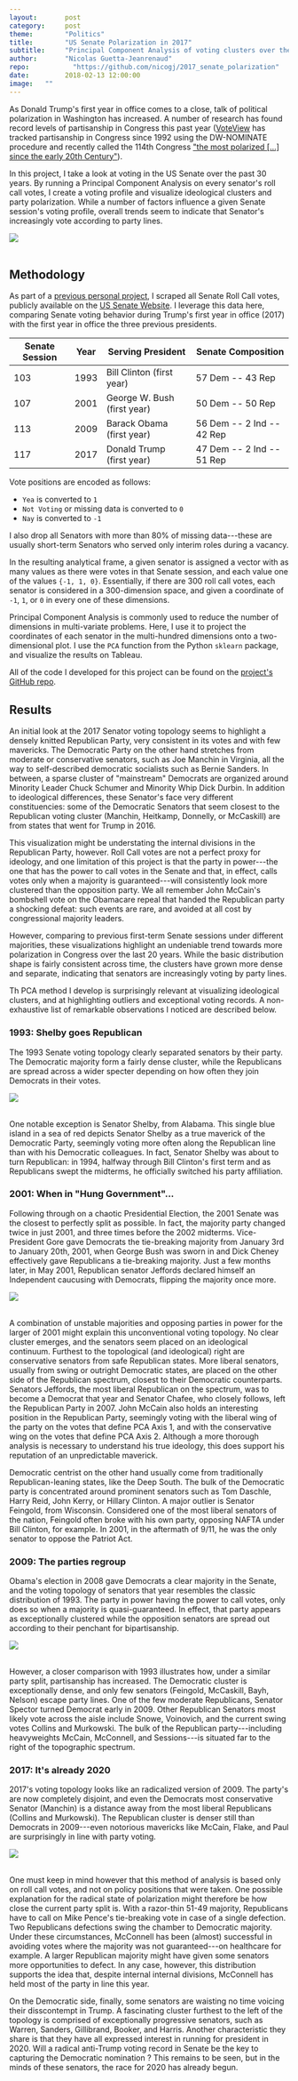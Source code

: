 ```yaml
---
layout:       post
category:     post
theme:        "Politics"
title:        "US Senate Polarization in 2017"
subtitle:     "Principal Component Analysis of voting clusters over the past 25 years"
author:       "Nicolas Guetta-Jeanrenaud"
repo: 		    "https://github.com/nicogj/2017_senate_polarization"
date:         2018-02-13 12:00:00
image:   ""
---
```


As Donald Trump's first year in office comes to a close, talk of political polarization in Washington has increased. A number of research has found record levels of partisanship in Congress this past year (<a href="https://voteview.com/" target="_blank">VoteView</a> has tracked partisanship in Congress since 1992 using the DW-NOMINATE procedure and recently called the 114th Congress <a href="https://voteviewblog.com/2016/12/18/the-end-of-the-114th-congress/" target="_blank">"the most polarized [...] since the early 20th Century"</a>).

In this project, I take a look at voting in the US Senate over the past 30 years. By running a Principal Component Analysis on every senator's roll call votes, I create a voting profile and visualize ideological clusters and party polarization. While a number of factors influence a given Senate session's voting profile, overall trends seem to indicate that Senator's increasingly vote according to party lines.

<body>
<div class='tableauPlaceholder' id='viz1550517331983' style='position: relative'><noscript><a href='#'><img alt=' ' src='https:&#47;&#47;public.tableau.com&#47;static&#47;images&#47;Se&#47;Senator_Votes_PCA_2017_detail&#47;2017SenatorVotePCA&#47;1_rss.png' style='border: none' /></a></noscript><object class='tableauViz'  style='display:none;'><param name='host_url' value='https%3A%2F%2Fpublic.tableau.com%2F' /> <param name='embed_code_version' value='3' /> <param name='site_root' value='' /><param name='name' value='Senator_Votes_PCA_2017_detail&#47;2017SenatorVotePCA' /><param name='tabs' value='no' /><param name='toolbar' value='yes' /><param name='static_image' value='https:&#47;&#47;public.tableau.com&#47;static&#47;images&#47;Se&#47;Senator_Votes_PCA_2017_detail&#47;2017SenatorVotePCA&#47;1.png' /> <param name='animate_transition' value='yes' /><param name='display_static_image' value='yes' /><param name='display_spinner' value='yes' /><param name='display_overlay' value='yes' /><param name='display_count' value='yes' /></object></div>                <script type='text/javascript'>                    var divElement = document.getElementById('viz1550517331983');                    var vizElement = divElement.getElementsByTagName('object')[0];                    vizElement.style.width='100%';vizElement.style.height=(divElement.offsetWidth*0.75)+'px';                    var scriptElement = document.createElement('script');                    scriptElement.src = 'https://public.tableau.com/javascripts/api/viz_v1.js';                    vizElement.parentNode.insertBefore(scriptElement, vizElement);                </script>
</body>
<br>

## Methodology

As part of a <a href="http://github.com/nicogj/senate_vote_scraping" target="_blank">previous personal project</a>, I scraped all Senate Roll Call votes, publicly available on the <a href="https://www.senate.gov/legislative/votes.htm" target="_blank">US Senate Website</a>. I leverage this data here, comparing Senate voting behavior during Trump's first year in office (2017) with the first year in office the three previous presidents.

<!-- An exhaustive list of US Senate Roll Call votes can be found on the [United States Senate webpage](http://www.senate.gov). Using the Python `requests` package, and the text parser `BeautifulSoup`, I pulled every vote cast by every Senator from Donald Trump's first year in office (2017). For comparison, I also pulled the data for first year in office of the three previous presidents. -->

Senate Session | Year | Serving President | Senate Composition
--- | --- | --- | ---
103 | 1993 | Bill Clinton (first year) | 57 Dem -- 43 Rep
107 | 2001 | George W. Bush (first year) | 50 Dem -- 50 Rep
113 | 2009 | Barack Obama (first year) | 56 Dem -- 2 Ind -- 42 Rep
117 | 2017 | Donald Trump (first year) | 47 Dem -- 2 Ind -- 51 Rep

Vote positions are encoded as follows:
- `Yea` is converted to `1`
- `Not Voting` or missing data is converted to `0`
- `Nay` is converted to `-1`

I also drop all Senators with more than 80% of missing data---these are usually short-term Senators who served only interim roles during a vacancy.

In the resulting analytical frame, a given senator is assigned a vector with as many values as there were votes in that Senate session, and each value one of the values `{-1, 1, 0}`. Essentially, if there are 300 roll call votes, each senator is considered in a 300-dimension space, and given a coordinate of `-1`, `1`, or `0` in every one of these dimensions.

Principal Component Analysis is commonly used to reduce the number of dimensions in multi-variate problems. Here, I use it to project the coordinates of each senator in the multi-hundred dimensions onto a two-dimensional plot. I use the `PCA` function from the Python `sklearn` package, and visualize the results on Tableau.

All of the code I developed for this project can be found on the <a href="http://github.com/nicogj/2017_senate_voting" target="_blank">project's GitHub repo</a>.


## Results

An initial look at the 2017 Senator voting topology seems to highlight a densely knitted Republican Party, very consistent in its votes and with few mavericks. The Democratic Party on the other hand stretches from moderate or conservative senators, such as Joe Manchin in Virginia, all the way to self-described democratic socialists such as Bernie Sanders. In between, a sparse cluster of "mainstream" Democrats are organized around Minority Leader Chuck Schumer and Minority Whip Dick Durbin. In addition to ideological differences, these Senator's face very different constituencies: some of the Democratic Senators that seem closest to the Republican voting cluster (Manchin, Heitkamp, Donnelly, or McCaskill) are from states that went for Trump in 2016.

This visualization might be understating the internal divisions in the Republican Party, however. Roll Call votes are not a perfect proxy for ideology, and one limitation of this project is that the party in power---the one that has the power to call votes in the Senate and that, in effect, calls votes only when a majority is guaranteed---will consistently look more clustered than the opposition party. We all remember John McCain's bombshell vote on the Obamacare repeal that handed the Republican party a shocking defeat: such events are rare, and avoided at all cost by congressional majority leaders.

However, comparing to previous first-term Senate sessions under different majorities, these visualizations highlight an undeniable trend towards more polarization in Congress over the last 20 years. While the basic distribution shape is fairly consistent across time, the clusters have grown more dense and separate, indicating that senators are increasingly voting by party lines.

Th PCA method I develop is surprisingly relevant at visualizing ideological clusters, and at highlighting outliers and exceptional voting records. A non-exhaustive list of remarkable observations I noticed are described below.

<!-- While the distribution of Senators bore resemblance to a spectrum 15 years ago, it looks more like two concentrated clusters today. Under President Trump, Majority Leader McConnell has run a tight ship, ceding very few votes from his own party. -->

<!-- While increased partisanship has long been a problem in Washington, the last 10 years have taken the issue to a whole new level. Parties radicalized under Obama's presidency, and the election of Donald Trump in 2016 exacerbated tensions between Democrats and Republicans.
Democrats have for the most part held together as well. Parties in power are systematically more clustered than those in the opposition, but willingness to compromise with leadership seems to be losing ground.
Finally, as President Trump wraps up his first year in the Oval Office, the race for 2020 is already on. Some hopeful Democrats have made a point opposing almost every Republican nomination and motion. They appear distinctly clustered from the mainstream Democratic party. -->


### 1993: Shelby goes Republican

The 1993 Senate voting topology clearly separated senators by their party. The Democratic majority form a fairly dense cluster, while the Republicans are spread across a wider specter depending on how often they join Democrats in their votes.

<body>
<div class='tableauPlaceholder' id='viz1550249387884' style='position: relative'><noscript><a href='#'><img alt=' ' src='https:&#47;&#47;public.tableau.com&#47;static&#47;images&#47;Se&#47;Senator_Votes_PCA_1993&#47;1993SenatorVotingPCA&#47;1_rss.png' style='border: none' /></a></noscript><object class='tableauViz'  style='display:none;'><param name='host_url' value='https%3A%2F%2Fpublic.tableau.com%2F' /> <param name='embed_code_version' value='3' /> <param name='site_root' value='' /><param name='name' value='Senator_Votes_PCA_1993&#47;1993SenatorVotingPCA' /><param name='tabs' value='no' /><param name='toolbar' value='yes' /><param name='static_image' value='https:&#47;&#47;public.tableau.com&#47;static&#47;images&#47;Se&#47;Senator_Votes_PCA_1993&#47;1993SenatorVotingPCA&#47;1.png' /> <param name='animate_transition' value='yes' /><param name='display_static_image' value='yes' /><param name='display_spinner' value='yes' /><param name='display_overlay' value='yes' /><param name='display_count' value='yes' /><param name='filter' value='publish=yes' /></object></div>                <script type='text/javascript'>                    var divElement = document.getElementById('viz1550249387884');                    var vizElement = divElement.getElementsByTagName('object')[0];                    vizElement.style.width='100%';vizElement.style.height=(divElement.offsetWidth*0.75)+'px';                    var scriptElement = document.createElement('script');                    scriptElement.src = 'https://public.tableau.com/javascripts/api/viz_v1.js';                    vizElement.parentNode.insertBefore(scriptElement, vizElement);                </script>
</body>
<br>

One notable exception is Senator Shelby, from Alabama. This single blue island in a sea of red depicts Senator Shelby as a true maverick of the Democratic Party, seemingly voting more often along the Republican line than with his Democratic colleagues. In fact, Senator Shelby was about to turn Republican: in 1994, halfway through Bill Clinton's first term and as Republicans swept the midterms, he officially switched his party affiliation.

### 2001: When in "Hung Government"...

Following through on a chaotic Presidential Election, the 2001 Senate was the closest to perfectly split as possible. In fact, the majority party changed twice in just 2001, and three times before the 2002 midterms. Vice-President Gore gave Democrats the tie-breaking majority from January 3rd to January 20th, 2001, when George Bush was sworn in and Dick Cheney effectively gave Republicans a tie-breaking majority. Just a few months later, in May 2001, Republican senator Jeffords declared himself an Independent caucusing with Democrats, flipping the majority once more.

<body>
<div class='tableauPlaceholder' id='viz1550249341902' style='position: relative'><noscript><a href='#'><img alt=' ' src='https:&#47;&#47;public.tableau.com&#47;static&#47;images&#47;Se&#47;Senator_Votes_PCA_2001&#47;2001SenatorVotingPCA&#47;1_rss.png' style='border: none' /></a></noscript><object class='tableauViz'  style='display:none;'><param name='host_url' value='https%3A%2F%2Fpublic.tableau.com%2F' /> <param name='embed_code_version' value='3' /> <param name='site_root' value='' /><param name='name' value='Senator_Votes_PCA_2001&#47;2001SenatorVotingPCA' /><param name='tabs' value='no' /><param name='toolbar' value='yes' /><param name='static_image' value='https:&#47;&#47;public.tableau.com&#47;static&#47;images&#47;Se&#47;Senator_Votes_PCA_2001&#47;2001SenatorVotingPCA&#47;1.png' /> <param name='animate_transition' value='yes' /><param name='display_static_image' value='yes' /><param name='display_spinner' value='yes' /><param name='display_overlay' value='yes' /><param name='display_count' value='yes' /><param name='filter' value='publish=yes' /></object></div>                <script type='text/javascript'>                    var divElement = document.getElementById('viz1550249341902');                    var vizElement = divElement.getElementsByTagName('object')[0];                    vizElement.style.width='100%';vizElement.style.height=(divElement.offsetWidth*0.75)+'px';                    var scriptElement = document.createElement('script');                    scriptElement.src = 'https://public.tableau.com/javascripts/api/viz_v1.js';                    vizElement.parentNode.insertBefore(scriptElement, vizElement);                </script>
</body>
<br>

A combination of unstable majorities and opposing parties in power for the larger of 2001 might explain this unconventional voting topology. No clear cluster emerges, and the senators seem placed on an ideological continuum. Furthest to the topological (and ideological) right are conservative senators from safe Republican states. More liberal senators, usually from swing or outright Democratic states, are placed on the other side of the Republican spectrum, closest to their Democratic counterparts. Senators Jeffords, the most liberal Republican on the spectrum, was to become a Democrat that year and Senator Chafee, who closely follows, left the Republican Party in 2007. John McCain also holds an interesting position in the Republican Party, seemingly voting with the liberal wing of the party on the votes that define PCA Axis 1, and with the conservative wing on the votes that define PCA Axis 2. Although a more thorough analysis is necessary to understand his true ideology, this does support his reputation of an unpredictable maverick.

Democratic centrist on the other hand usually come from traditionally Republican-leaning states, like the Deep South. The bulk of the Democratic party is concentrated around prominent senators such as Tom Daschle, Harry Reid, John Kerry, or Hillary Clinton. A major outlier is Senator Feingold, from Wisconsin. Considered one of the most liberal senators of the nation, Feingold often broke with his own party, opposing NAFTA under Bill Clinton, for example. In 2001, in the aftermath of 9/11, he was the only senator to oppose the Patriot Act.

### 2009: The parties regroup

Obama's election in 2008 gave Democrats a clear majority in the Senate, and the voting topology of senators that year resembles the classic distribution of 1993. The party in power having the power to call votes, only does so when a majority is quasi-guaranteed. In effect, that party appears as exceptionally clustered while the opposition senators are spread out according to their penchant for bipartisanship.

<!-- 2009 -->
<body>
<div class='tableauPlaceholder' id='viz1550249304581' style='position: relative'><noscript><a href='#'><img alt=' ' src='https:&#47;&#47;public.tableau.com&#47;static&#47;images&#47;Se&#47;Senator_Votes_PCA_2009&#47;2009SenatorVotingPCA&#47;1_rss.png' style='border: none' /></a></noscript><object class='tableauViz'  style='display:none;'><param name='host_url' value='https%3A%2F%2Fpublic.tableau.com%2F' /> <param name='embed_code_version' value='3' /> <param name='site_root' value='' /><param name='name' value='Senator_Votes_PCA_2009&#47;2009SenatorVotingPCA' /><param name='tabs' value='no' /><param name='toolbar' value='yes' /><param name='static_image' value='https:&#47;&#47;public.tableau.com&#47;static&#47;images&#47;Se&#47;Senator_Votes_PCA_2009&#47;2009SenatorVotingPCA&#47;1.png' /> <param name='animate_transition' value='yes' /><param name='display_static_image' value='yes' /><param name='display_spinner' value='yes' /><param name='display_overlay' value='yes' /><param name='display_count' value='yes' /><param name='filter' value='publish=yes' /></object></div>                <script type='text/javascript'>                    var divElement = document.getElementById('viz1550249304581');                    var vizElement = divElement.getElementsByTagName('object')[0];                    vizElement.style.width='100%';vizElement.style.height=(divElement.offsetWidth*0.75)+'px';                    var scriptElement = document.createElement('script');                    scriptElement.src = 'https://public.tableau.com/javascripts/api/viz_v1.js';                    vizElement.parentNode.insertBefore(scriptElement, vizElement);                </script>
</body>
<br>

However, a closer comparison with 1993 illustrates how, under a similar party split, partisanship has increased. The Democratic cluster is exceptionally dense, and only few senators (Feingold, McCaskill, Bayh, Nelson) escape party lines. One of the few moderate Republicans, Senator Spector turned Democrat early in 2009. Other Republican Senators most likely vote across the aisle include Snowe, Voinovich, and the current swing votes Collins and Murkowski. The bulk of the Republican party---including heavyweights McCain, McConnell, and Sessions---is situated far to the right of the topographic spectrum.


### 2017: It's already 2020

2017's voting topology looks like an radicalized version of 2009. The party's are now completely disjoint, and even the Democrats most conservative Senator (Manchin) is a distance away from the most liberal Republicans (Collins and Murkowski). The Republican cluster is denser still than Democrats in 2009---even notorious mavericks like McCain, Flake, and Paul are surprisingly in line with party voting.

<body>
<div class='tableauPlaceholder' id='viz1550517364007' style='position: relative'><noscript><a href='#'><img alt=' ' src='https:&#47;&#47;public.tableau.com&#47;static&#47;images&#47;Se&#47;Senator_Votes_PCA_2017&#47;2017SenatorVotingPCA&#47;1_rss.png' style='border: none' /></a></noscript><object class='tableauViz'  style='display:none;'><param name='host_url' value='https%3A%2F%2Fpublic.tableau.com%2F' /> <param name='embed_code_version' value='3' /> <param name='site_root' value='' /><param name='name' value='Senator_Votes_PCA_2017&#47;2017SenatorVotingPCA' /><param name='tabs' value='no' /><param name='toolbar' value='yes' /><param name='static_image' value='https:&#47;&#47;public.tableau.com&#47;static&#47;images&#47;Se&#47;Senator_Votes_PCA_2017&#47;2017SenatorVotingPCA&#47;1.png' /> <param name='animate_transition' value='yes' /><param name='display_static_image' value='yes' /><param name='display_spinner' value='yes' /><param name='display_overlay' value='yes' /><param name='display_count' value='yes' /></object></div>                <script type='text/javascript'>                    var divElement = document.getElementById('viz1550517364007');                    var vizElement = divElement.getElementsByTagName('object')[0];                    vizElement.style.width='100%';vizElement.style.height=(divElement.offsetWidth*0.75)+'px';                    var scriptElement = document.createElement('script');                    scriptElement.src = 'https://public.tableau.com/javascripts/api/viz_v1.js';                    vizElement.parentNode.insertBefore(scriptElement, vizElement);                </script>
</body>
<br>

One must keep in mind however that this method of analysis is based only on roll call votes, and not on policy positions that were taken. One possible explanation for the radical state of polarization might therefore be how close the current party split is. With a razor-thin 51-49 majority, Republicans have to call on Mike Pence's tie-breaking vote in case of a single defection. Two Republicans defections swing the chamber to Democratic majority. Under these circumstances, McConnell has been (almost) successful in avoiding votes where the majority was not guaranteed---on healthcare for example. A larger Republican majority might have given some senators more opportunities to defect. In any case, however, this distribution supports the idea that, despite internal internal divisions, McConnell has held most of the party in line this year.

On the Democratic side, finally, some senators are waisting no time voicing their disscontempt in Trump. A fascinating cluster furthest to the left of the topology is comprised of exceptionally progressive senators, such as Warren, Sanders, Gillibrand, Booker, and Harris. Another characteristic they share is that they have all expressed interest in running for president in 2020. Will a radical anti-Trump voting record in Senate be the key to capturing the Democratic nomination ? This remains to be seen, but in the minds of these senators, the race for 2020 has already begun.
